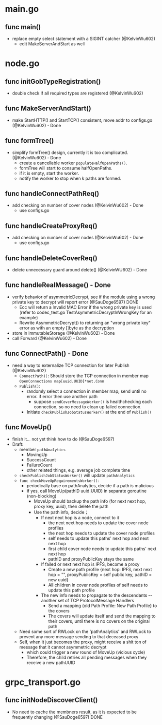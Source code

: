 # main.go

## func main() 

- replace empty select statement with a SIGINT catcher (@KelvinWu602)
    - edit MakeServerAndStart as well


# node.go

## func initGobTypeRegistration()

- double check if all required types are registered (@KelvinWu602)

## func MakeServerAndStart()

- make StartHTTP() and StartTCP() consistent, move addr to configs.go (@KelvinWu602) - Done

## func formTree()

- simplify formTree() design, currently it is too complicated. (@KelvinWu602) - Done
    - create a cancellable worker `populateHalfOpenPaths()`.
    - formTree will start to consume halfOpenPaths.
    - if it is empty, start the worker.
    - notify the worker to stop when k paths are formed.

## func handleConnectPathReq()

- add checking on number of cover nodes (@KelvinWu602) - Done
    - use configs.go

## func handleCreateProxyReq()

- add checking on number of cover nodes (@KelvinWu602) - Done
    - use configs.go

## func handleDeleteCoverReq()

- delete unnecessary guard around delete() (@KelvinWU602) - Done

## func handleRealMessage() - Done

- verify behavior of asymmetricDecrypt, see if the module using a wrong private key to decrypt will report error (@SauDoge6597) DONE
  - Ecc will return a Invalid MAC Error if the wrong private key is used (refer to codec_test.go TestAsymmetricDecryptInWrongKey for an example)
  - Rewrite AsymmetricDecrypt() to returning an "wrong private key" error as with an empty []byte as the decryption
- store in ImmutableStorage (@KelvinWu602) - Done
- call Forward (@KelvinWu602) - Done

## func ConnectPath() - Done

- need a way to externalize TCP connection for later Publish (@KelvinWu602)
    - `ConnectPath()`: Should store the TCP connection in member map `OpenConnections map[uuid.UUID]*net.Conn`
    - `Publish()`: 
        - randomly select a connection in member map, send until no error. if error then use another path
            - suppose `sendCoverMessageWorker()` is healthchecking each connection, so no need to clean up failed connection. 
        - Initiate `checkPublishJobStatusWorker()` at the end of `Publish()`

## func MoveUp()

- finish it... not yet think how to do (@SauDoge6597)
- Draft:
    - member `pathAnalytics`
        - MovingUp
        - SuccessCount
        - FailureCount
        - other related things, e.g. average job complete time
    - `checkPublishJobStatusWorker()` will update `pathAnalytics`
    - `func checkMoveUpRequirementsWorker()`: 
        - periodically base on pathAnalytics, decide if a path is malicious
        - if yes, call MoveUp(pathID uuid.UUID) in separate goroutine (non-blocking)
            - MoveUp should backup the path info (for next next hop, proxy key, uuid), then delete the path 
            - Use the path info, decide；
                - If next next hop is a node, connect to it
                    - the next next hop needs to update the cover node profiles
                    - the next hop needs to update the cover node profiles
                    - self needs to update this paths' next hop and next next hop
                    - first child cover node needs to update this paths' next next hop
                    - pathID and proxyPublicKey stays the same
                - If failed or next next hop is IPFS, become a proxy
                    - Create a new path profile {next hop: IPFS, next next hop = "", proxyPublicKey = self public key, pathID = new uuid}
                    - All children in cover node profiles of self needs to update this path profile 
                - The new info needs to propagate to the descendants -- another set of TCP ProtocolMessage Handlers
                    - Send a mapping {old Path Profile: New Path Profile} to the covers
                    - The covers will update itself and send the mapping to their covers, until there is no covers on the original path
    - Need some sort of RWLock on the 'pathAnalytics' and RWLock to prevent any more message sending to that deceased proxy
    - Self, when it just becomes the proxy, might receive a shit ton of message that it cannot asymmetric decrypt 
        - which could trigger a new round of MoveUp (vicious cycle)
        - Therefore, the child retries all pending messages when they receive a new pathUUID

# grpc_transport.go

## func initNodeDiscoverClient()

- No need to cache the membners result, as it is expected to be frequently changing (@SauDoge6597) DONE





